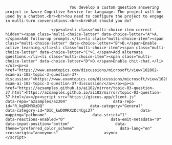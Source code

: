 <p class="card-text">
							
								You develop a custom question answering project in Azure Cognitive Service for Language. The project will be used by a chatbot.<br><br>You need to configure the project to engage in multi-turn conversations.<br><br>What should you do?
							
						</p><ul><li class="multi-choice-item correct-hidden"><span class="multi-choice-letter" data-choice-letter="A">A.</span>Add follow-up prompts.</li><li class="multi-choice-item"><span class="multi-choice-letter" data-choice-letter="B">B.</span>Enable active learning.</li><li class="multi-choice-item"><span class="multi-choice-letter" data-choice-letter="C">C.</span>Add alternate questions.</li><li class="multi-choice-item"><span class="multi-choice-letter" data-choice-letter="D">D.</span>Enable chit-chat.</li></ul><p><a href="https://www.examtopics.com/discussions/microsoft/view/102802-exam-ai-102-topic-3-question-37-discussion/">https://www.examtopics.com/discussions/microsoft/view/102802-exam-ai-102-topic-3-question-37-discussion/</a></p><p><a href="https://azsamples.github.io/ai102/mirror/topic-03-question-37.html">https://azsamples.github.io/ai102/mirror/topic-03-question-37.html</a></p><script src="https://giscus.app/client.js"                    data-repo="azsamples/az204"                    data-repo-id="R_kgDOMRXzDQ"                    data-category="General"                    data-category-id="DIC_kwDOMRXzDc4Cgi27"                    data-mapping="pathname"                    data-strict="1"                    data-reactions-enabled="0"                    data-emit-metadata="0"                    data-input-position="bottom"                    data-theme="preferred_color_scheme"                    data-lang="en"                    crossorigin="anonymous"                    async>                    </script>